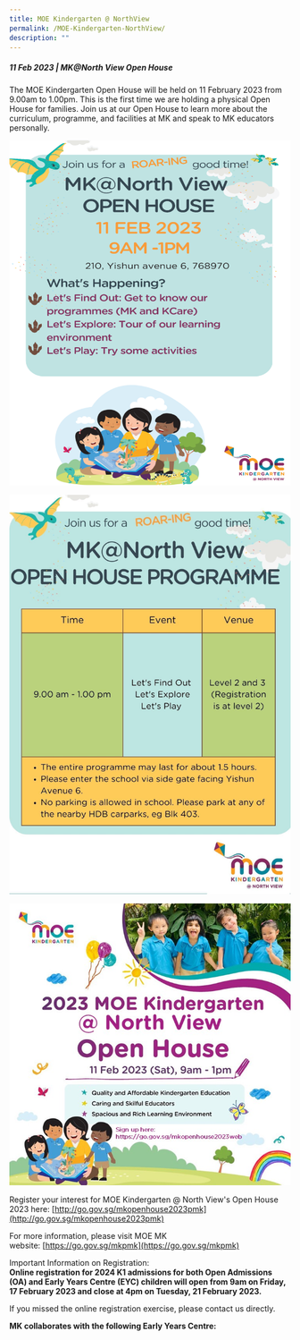 ```yaml
---
title: MOE Kindergarten @ NorthView
permalink: /MOE-Kindergarten-NorthView/
description: ""
---
```

##### **11 Feb 2023 | MK@North View Open House**


The MOE Kindergarten Open House will be held on 11 February 2023 from 9.00am to 1.00pm. This is the first time we are holding a physical Open House for families. Join us at our Open House to learn more about the curriculum, programme, and facilities at MK and speak to MK educators personally.  
  
![](/images/MOE%20Kindergarten/O1.png)
  
![](/images/MOE%20Kindergarten/O2.jpg)

![](/images/MOE%20Kindergarten/O3.jpg)

  
  
  
Register your interest for MOE Kindergarten @ North View's Open House 2023 here: [http://go.gov.sg/mkopenhouse2023pmk](http://go.gov.sg/mkopenhouse2023pmk)  
  
For more information, please visit MOE MK website: [https://go.gov.sg/mkpmk](https://go.gov.sg/mkpmk)  
  
Important Information on Registration:  
**Online registration for 2024 K1 admissions for both Open Admissions (OA) and Early Years Centre (EYC) children will open from 9am on Friday, 17 February 2023 and close at 4pm on Tuesday, 21 February 2023.**  
  
If you missed the online registration exercise, please contact us directly.  

**MK collaborates with the following Early Years Centre:**